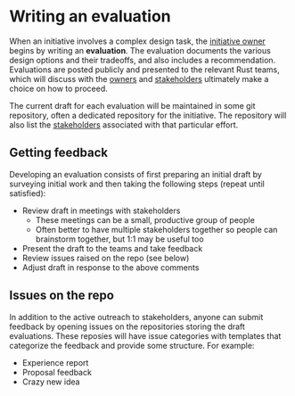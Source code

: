 # Writing an evaluation

When an initiative involves a complex design task, the [initiative owner] begins by writing an **evaluation**. The evaluation documents the various design options and their tradeoffs, and also includes a recommendation. Evaluations are posted publicly and presented to the relevant Rust teams, which will discuss with the [owners] and [stakeholders] ultimately make a choice on how to proceed.

The current draft for each evaluation will be maintained in some git repository, often a dedicated repository for the initiative. The repository will also list the [stakeholders] associated with that particular effort. 

## Getting feedback

Developing an evaluation consists of first preparing an initial draft by surveying initial work and then taking the following steps (repeat until satisfied):

* Review draft in meetings with stakeholders
    * These meetings can be a small, productive group of people
    * Often better to have multiple stakeholders together so people can brainstorm together, but 1:1 may be useful too
* Present the draft to the teams and take feedback
* Review issues raised on the repo (see below)
* Adjust draft in response to the above comments

## Issues on the repo

In addition to the active outreach to stakeholders, anyone can submit feedback by opening issues on the repositories storing the draft evaluations. These reposies will have issue categories with templates that categorize the feedback and provide some structure. For example:

* Experience report
* Proposal feedback
* Crazy new idea

[initiative owner]: ./owners.md
[owners]: ./owners.md
[stakeholders]: ./stakeholders.md

